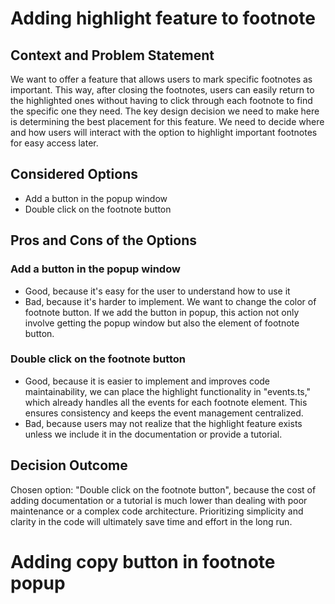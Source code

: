 # Adding highlight feature to footnote

## Context and Problem Statement

We want to offer a feature that allows users to mark specific footnotes as important. This way, after closing the footnotes, users can easily return to the highlighted ones without having to click through each footnote to find the specific one they need.
The key design decision we need to make here is determining the best placement for this feature. We need to decide where and how users will interact with the option to highlight important footnotes for easy access later.

## Considered Options

- Add a button in the popup window
- Double click on the footnote button

## Pros and Cons of the Options

### Add a button in the popup window

- Good, because it's easy for the user to understand how to use it
- Bad, because it's harder to implement. We want to change the color of footnote button. If we add the button in popup, this action not only involve getting the popup window but also the element of footnote button.

### Double click on the footnote button

- Good, because it is easier to implement and improves code maintainability, we can place the highlight functionality in "events.ts," which already handles all the events for each footnote element. This ensures consistency and keeps the event management centralized.
- Bad, because users may not realize that the highlight feature exists unless we include it in the documentation or provide a tutorial.

## Decision Outcome

Chosen option: "Double click on the footnote button", because the cost of adding documentation or a tutorial is much lower than dealing with poor maintenance or a complex code architecture. Prioritizing simplicity and clarity in the code will ultimately save time and effort in the long run.

# Adding copy button in footnote popup
